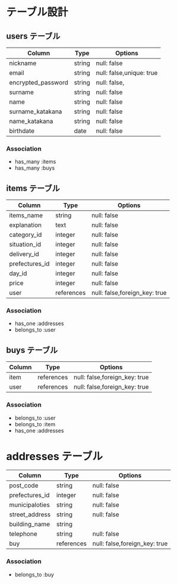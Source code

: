 # テーブル設計

## users テーブル

| Column             | Type   | Options                   |
| ------------------ | ------ | --------------------------|
|  nickname          | string | null: false               |
|  email             | string | null: false,unique: true  |
|  encrypted_password| string | null: false,              |
|  surname           | string | null: false               |
|  name              | string | null: false               |
|  surname_katakana  | string | null: false               |
|  name_katakana     | string | null: false               |
|  birthdate         | date   | null: false               |


### Association

- has_many :items
- has_many :buys


## items テーブル

| Column       | Type         | Options                        |
| ------------ | -------------| ------------------------------ |
|  items_name  |  string      |  null: false                   |
|  explanation |  text        |  null: false                   |
|  category_id |  integer     |  null: false                   |
|  situation_id|  integer     |  null: false                   |
|  delivery_id |  integer     |  null: false                   |
|  prefectures_id |  integer     |  null: false                   |
|  day_id      |  integer     |  null: false                   |
|  price       |  integer     |  null: false                   |
|  user        |  references  |  null: false,foreign_key: true |


### Association

- has_one :addresses
- belongs_to :user


## buys テーブル

| Column        | Type       | Options                         |
| --------------| ---------- | ------------------------------  |
| item          | references | null: false,foreign_key: true   |
| user          | references | null: false,foreign_key: true   |



### Association

- belongs_to :user
- belongs_to :item
- has_one :addresses





# addresses テーブル

| Column              | Type   | Options                   |
| ------------------  | ------ | --------------------------|
|  post_code          | string | null: false               |
|  prefectures_id     | integer| null: false              |
|  municipaloties     | string | null: false               |
|  street_address     | string | null: false               |
|  building_name      | string |                           |
|  telephone          | string | null: false               |
|  buy               |references| null: false,foreign_key: true |

### Association

- belongs_to :buy